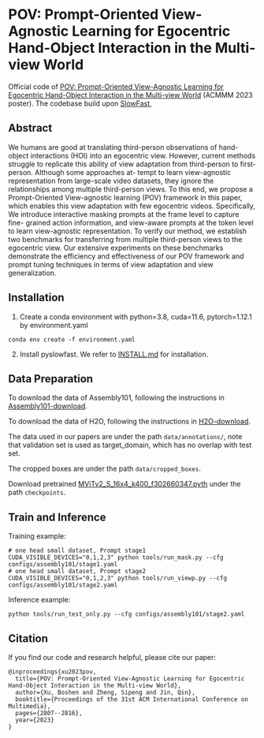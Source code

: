 # POV: Prompt-Oriented View-Agnostic Learning for Egocentric Hand-Object Interaction in the Multi-view World

Official code of [POV: Prompt-Oriented View-Agnostic Learning for Egocentric Hand-Object Interaction in the Multi-view World](https://dl.acm.org/doi/10.1145/3581783.3612484) (ACMMM 2023 poster). 
The codebase build upon [SlowFast](https://github.com/facebookresearch/SlowFast), []()

## Abstract 
We humans are good at translating third-person observations of hand-object interactions (HOI) into an egocentric view. However,
current methods struggle to replicate this ability of view adaptation from third-person to first-person. Although some approaches at-
tempt to learn view-agnostic representation from large-scale video datasets, they ignore the relationships among multiple third-person
views. To this end, we propose a Prompt-Oriented View-agnostic learning (POV) framework in this paper, which enables this view
adaptation with few egocentric videos. Specifically, We introduce interactive masking prompts at the frame level to capture fine-
grained action information, and view-aware prompts at the token level to learn view-agnostic representation. To verify our method,
we establish two benchmarks for transferring from multiple third-person views to the egocentric view. Our extensive experiments
on these benchmarks demonstrate the efficiency and effectiveness of our POV framework and prompt tuning techniques in terms of
view adaptation and view generalization.


## Installation

1. Create a conda environment with python=3.8, cuda=11.6, pytorch=1.12.1 by environment.yaml
```
conda env create -f environment.yaml
```

2. Install pyslowfast. We refer to [INSTALL.md](https://github.com/facebookresearch/SlowFast/blob/main/INSTALL.md) for installation.

## Data Preparation

To download the data of Assembly101, following the instructions in [Assembly101-download](https://github.com/assembly-101/assembly101-download-scripts). 

To download the data of H2O, following the instructions in [H2O-download](https://h2odataset.ethz.ch/).

The data used in our papers are under the path `data/annotations/`, note that validation set is used as target_domain, which has no overlap with test set. 

The cropped boxes are under the path `data/cropped_boxes`.

Download pretrained [MViTv2_S_16x4_k400_f302660347.pyth](https://dl.fbaipublicfiles.com/pyslowfast/model_zoo/mvitv2/pysf_video_models/MViTv2_S_16x4_k400_f302660347.pyth) under the path `checkpoints`.

## Train and Inference

Training example:
```
# one head small dataset, Prompt stage1
CUDA_VISIBLE_DEVICES="0,1,2,3" python tools/run_mask.py --cfg configs/assembly101/stage1.yaml
# one head small dataset, Prompt stage2
CUDA_VISIBLE_DEVICES="0,1,2,3" python tools/run_viewp.py --cfg configs/assembly101/stage2.yaml
```

Inference example:
```
python tools/run_test_only.py --cfg configs/assembly101/stage2.yaml
```

## Citation

If you find our code and research helpful, please cite our paper:
```
@inproceedings{xu2023pov,
  title={POV: Prompt-Oriented View-Agnostic Learning for Egocentric Hand-Object Interaction in the Multi-view World},
  author={Xu, Boshen and Zheng, Sipeng and Jin, Qin},
  booktitle={Proceedings of the 31st ACM International Conference on Multimedia},
  pages={2807--2816},
  year={2023}
}
```